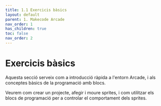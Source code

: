 ```yaml
---
title: 1.1 Exercicis bàsics
layout: default 
parent: 1. Makecode Arcade
nav_order: 1
has_children: true
toc: false
nav_order: 2
---
```


# Exercicis bàsics

Aquesta secció serveix com a introducció ràpida a l'entorn Arcade, i als conceptes bàsics de la programació amb blocs.

Veurem com crear un projecte, afegir i moure sprites, i com utilitzar els blocs de programació per a controlar el comportament dels sprites.

<!-- - [1.1.1 Pensament Computacional]({% link apunts/1.-Makecode Arcade/exercicis_basics/1.1.-pensament_computacional_1_web.md %}) ([![PDF](https://img.shields.io/badge/-PDF-blue)](1.1.-pensament_computacional_1.pdf))
- [1.1.2 Orientem-nos en MakeCode Arcade]({% link apunts/1.-Makecode Arcade/exercicis_basics/1.2.-introduccio_makecode_arcade_web.md %})
- [1.1.3 Sprites básics]({% link apunts/1.-Makecode Arcade/exercicis_basics/1.3.-sprites-web.md %})
- [1.1.4 Coordenades]({% link apunts/1.-Makecode Arcade/exercicis_basics/1.4.-coordenades-web.md %}) -->
